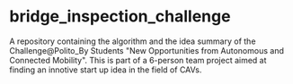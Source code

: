 # bridge_inspection_challenge
A repository containing the algorithm and the idea summary of the  Challenge@Polito_By Students "New Opportunities from Autonomous and Connected Mobility". This is part of a 6-person team project aimed at finding an innotive start up idea in the field of CAVs.
